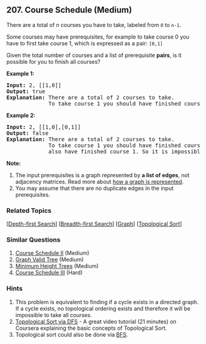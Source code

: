 <!--|This file generated by command(leetcode description); DO NOT EDIT.    |-->
<!--+----------------------------------------------------------------------+-->
<!--|@author    Openset <openset.wang@gmail.com>                           |-->
<!--|@link      https://github.com/openset                                 |-->
<!--|@home      https://github.com/openset/leetcode                        |-->
<!--+----------------------------------------------------------------------+-->

## 207. Course Schedule (Medium)

<p>There are a total of <i>n</i> courses you have to take, labeled from <code>0</code> to <code>n-1</code>.</p>

<p>Some courses may have prerequisites, for example to take course 0 you have to first take course 1, which is expressed as a pair: <code>[0,1]</code></p>

<p>Given the total number of courses and a list of prerequisite <b>pairs</b>, is it possible for you to finish all courses?</p>

<p><strong>Example 1:</strong></p>

<pre>
<strong>Input:</strong> 2, [[1,0]] 
<strong>Output: </strong>true
<strong>Explanation:</strong>&nbsp;There are a total of 2 courses to take. 
&nbsp;            To take course 1 you should have finished course 0. So it is possible.</pre>

<p><strong>Example 2:</strong></p>

<pre>
<strong>Input:</strong> 2, [[1,0],[0,1]]
<strong>Output: </strong>false
<strong>Explanation:</strong>&nbsp;There are a total of 2 courses to take. 
&nbsp;            To take course 1 you should have finished course 0, and to take course 0 you should
&nbsp;            also have finished course 1. So it is impossible.
</pre>

<p><b>Note:</b></p>

<ol>
	<li>The input prerequisites is a graph represented by <b>a list of edges</b>, not adjacency matrices. Read more about <a href="https://www.khanacademy.org/computing/computer-science/algorithms/graph-representation/a/representing-graphs" target="_blank">how a graph is represented</a>.</li>
	<li>You may assume that there are no duplicate edges in the input prerequisites.</li>
</ol>


### Related Topics
[[Depth-first Search](https://github.com/openset/leetcode/tree/master/tag/depth-first-search/README.md)]
[[Breadth-first Search](https://github.com/openset/leetcode/tree/master/tag/breadth-first-search/README.md)]
[[Graph](https://github.com/openset/leetcode/tree/master/tag/graph/README.md)]
[[Topological Sort](https://github.com/openset/leetcode/tree/master/tag/topological-sort/README.md)]

### Similar Questions
  1. [Course Schedule II](https://github.com/openset/leetcode/tree/master/problems/course-schedule-ii) (Medium)
  1. [Graph Valid Tree](https://github.com/openset/leetcode/tree/master/problems/graph-valid-tree) (Medium)
  1. [Minimum Height Trees](https://github.com/openset/leetcode/tree/master/problems/minimum-height-trees) (Medium)
  1. [Course Schedule III](https://github.com/openset/leetcode/tree/master/problems/course-schedule-iii) (Hard)

### Hints
  1. This problem is equivalent to finding if a cycle exists in a directed graph. If a cycle exists, no topological ordering exists and therefore it will be impossible to take all courses.
  1. <a href="https://class.coursera.org/algo-003/lecture/52" target="_blank">Topological Sort via DFS</a> - A great video tutorial (21 minutes) on Coursera explaining the basic concepts of Topological Sort.
  1. Topological sort could also be done via <a href="http://en.wikipedia.org/wiki/Topological_sorting#Algorithms" target="_blank">BFS</a>.
